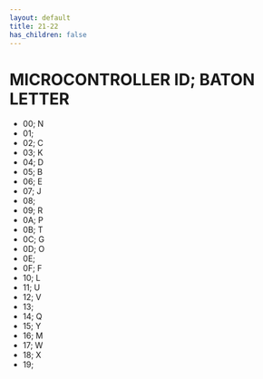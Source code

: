 ```yaml
---
layout: default
title: 21-22
has_children: false
---
```


# MICROCONTROLLER ID; BATON LETTER
- 00; N
- 01;
- 02; C
- 03; K
- 04; D
- 05; B
- 06; E
- 07; J
- 08;
- 09; R
- 0A; P
- 0B; T
- 0C; G
- 0D; O
- 0E;
- 0F; F
- 10; L
- 11; U
- 12; V
- 13;
- 14; Q
- 15; Y
- 16; M
- 17; W
- 18; X
- 19;
